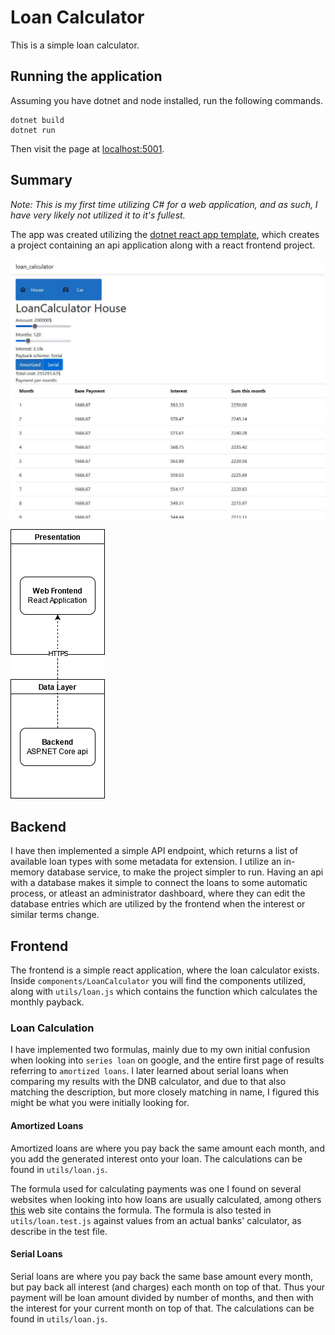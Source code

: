 # Loan Calculator

This is a simple loan calculator.

## Running the application

Assuming you have dotnet and node installed, run the following commands.
```
dotnet build
dotnet run
```
Then visit the page at [localhost:5001](https://localhost:5001).

## Summary

*Note: This is my first time utilizing C# for a web application, and as such, I have very likely not utilized it to it's fullest.*

The app was created utilizing the [dotnet react app template](https://docs.microsoft.com/en-us/aspnet/core/client-side/spa/react?view=aspnetcore-5.0), which creates a project containing an api application along with a react frontend project.

![Screenshot of app](/readme_images/screenshot.JPG)

![Diagram of setup](/readme_images/overview.png)

## Backend

I have then implemented a simple API endpoint, which returns a list of available loan types with some metadata for extension. I utilize an in-memory database service, to make the project simpler to run. Having an api with a database makes it simple to connect the loans to some automatic process, or atleast an administrator dashboard, where they can edit the database entries which are utilized by the frontend when the interest or similar terms change.

## Frontend

The frontend is a simple react application, where the loan calculator exists. Inside `components/LoanCalculator` you will find the components utilized, along with `utils/loan.js` which contains the function which calculates the monthly payback. 

### Loan Calculation

I have implemented two formulas, mainly due to my own initial confusion when looking into `series loan` on google, and the entire first page of results referring to `amortized loans`. I later learned about serial loans when comparing my results with the DNB calculator, and due to that also matching the description, but more closely matching in name, I figured this might be what you were initially looking for.

#### Amortized Loans

Amortized loans are where you pay back the same amount each month, and you add the generated interest onto your loan. The calculations can be found in `utils/loan.js`.

The formula used for calculating payments was one I found on several websites when looking into how loans are usually calculated, among others [this](https://www.kasasa.com/blog/how-to-calculate-loan-payments-in-3-easy-steps) web site contains the formula. The formula is also tested in `utils/loan.test.js` against values from an actual banks' calculator, as describe in the test file.

#### Serial Loans

Serial loans are where you pay back the same base amount every month, but pay back all interest (and charges) each month on top of that. Thus your payment will be loan amount divided by number of months, and then with the interest for your current month on top of that. The calculations can be found in `utils/loan.js`.

